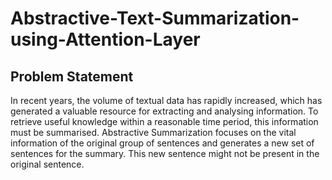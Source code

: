 # Abstractive-Text-Summarization-using-Attention-Layer
## Problem Statement
In recent years, the volume of textual data has rapidly increased, which has generated a valuable resource for extracting and analysing information. To retrieve useful knowledge within a reasonable time period, this information must be summarised.
  Abstractive Summarization focuses on the vital information of the original group of sentences and generates a new set of sentences for the summary. This new sentence might not be present in the original sentence.
